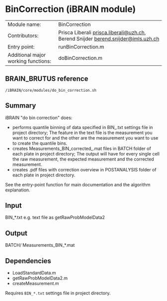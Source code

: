 # BinCorrection (iBRAIN module)

|||
|---|---|
| Module name: | BinCorrection |
| Contributors: | Prisca Liberali <prisca.liberali@uzh.ch>, Berend Snijder <berend.snijder@imls.uzh.ch> |
| Entry point: | runBinCorrection.m |
| Additional major working functions: | doBinCorrection.m |

## BRAIN_BRUTUS reference

`/iBRAIN/core/modules/do_bin_correction.sh`

## Summary

iBRAIN "do bin correction" does:
- performs quantile binning of data specified in BIN_.txt settings file in project directory; The feature in the text file is the measurement you want to correct for and the other are the measurement you want to use to create the quantile bins.
- creates Measurements_BIN_corrected_.mat files in BATCH folder of each plate in project directory; The output will have for every single cell the raw measurement, the expected measurement and the corrected measurement. 
- creates .pdf files with correction overview in POSTANALYSIS folder of each plate in project directory.

See the entry-point function for main documentation and the algorithm explanation.

## Input

BIN_*.txt e.g. text file as getRawProbModelData2

## Output

BATCH/ Measurements_BIN_*.mat

## Dependencies

- LoadStandardData.m
- getRawProbModelData2.m
- createMeasurement.m

Requires `BIN_*.txt` settings file in project directory.
